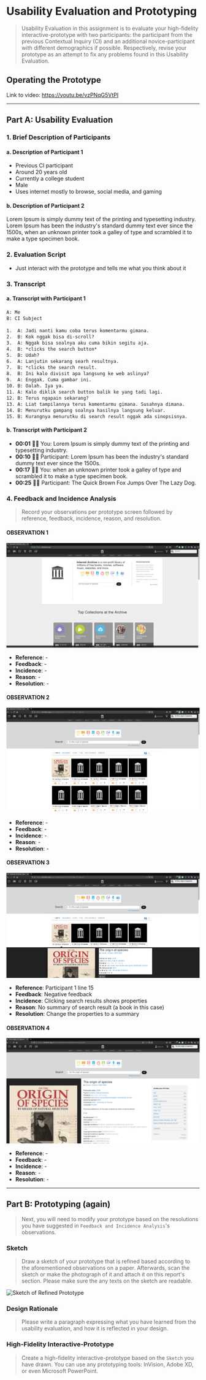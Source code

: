 # Usability Evaluation and Prototyping
> Usability Evaluation in this assignment is to evaluate your high-fidelity interactive-prototype with two participants:
> the participant from the previous Contextual Inquiry (CI) 
> and an additional novice-participant with different demographics if possible.
> Respectively, revise your prototype as an attempt to fix any problems found in this Usability Evaluation.

## Operating the Prototype

Link to video: https://youtu.be/vzPNqG5VtPI

---

## Part A: Usability Evaluation

### 1. Brief Description of Participants

#### a. Description of Participant 1
 - Previous CI participant
 - Around 20 years old
 - Currently a college student
 - Male
 - Uses internet mostly to browse, social media, and gaming

#### b. Description of Participant 2
Lorem Ipsum is simply dummy text of the printing and typesetting industry. Lorem Ipsum has been the industry's standard dummy text ever since the 1500s, when an unknown printer took a galley of type and scrambled it to make a type specimen book.

### 2. Evaluation Script
 - Just interact with the prototype and tells me what you think about it

### 3. Transcript

#### a. Transcript with Participant 1
```
A: Me
B: CI Subject

1.  A: Jadi nanti kamu coba terus komentarmu gimana.
2.  B: Kok nggak bisa di-scroll?
3.  A: Nggak bisa soalnya aku cuma bikin segitu aja.
4.  B: *clicks the search button*
5.  B: Udah?
6.  A: Lanjutin sekarang searh resultnya.
7.  B: *clicks the search result.
8.  B: Ini kalo divisit apa langsung ke web aslinya?
9.  A: Enggak. Cuma gambar ini.
10. B: Oalah. Iya ya.
11. A: Kalo diklik search button balik ke yang tadi lagi.
12. B: Terus ngapain sekarang?
13. A: Liat tampilannya terus komentarmu gimana. Susahnya dimana.
14. B: Menurutku gampang soalnya hasilnya langsung keluar.
15. B: Kurangnya menurutku di search result nggak ada sinopsisnya.
```

#### b. Transcript with Participant 2
 - **00:01** 👨‍🔬 You: Lorem Ipsum is simply dummy text of the printing and typesetting industry.
 - **00:10** 👨‍💻 Participant: Lorem Ipsum has been the industry's standard dummy text ever since the 1500s.
 - **00:17** 👨‍🔬 You: when an unknown printer took a galley of type and scrambled it to make a type specimen book.
 - **00:25** 👨‍💻 Participant: The Quick Brown Fox Jumps Over The Lazy Dog.

### 4. Feedback and Incidence Analysis
> Record your observations per prototype screen followed by reference, feedback, incidence, reason, and resolution.

#### OBSERVATION 1
![Prototype Screen 1](res/screen1.png)

 - **Reference**: -
 - **Feedback**: -
 - **Incidence**: -
 - **Reason**: -
 - **Resolution**: -
 
#### OBSERVATION 2
![Prototype Screen 2](res/screen2.png)

 - **Reference**: -
 - **Feedback**: -
 - **Incidence**: -
 - **Reason**: -
 - **Resolution**: -
 
#### OBSERVATION 3
![Prototype Screen 3](res/screen3.png)

 - **Reference**: Participant 1 line 15  
 - **Feedback**: Negative feedback
 - **Incidence**: Clicking search results shows properties
 - **Reason**: No summary of search result (a book in this case)
 - **Resolution**: Change the properties to a summary
 

#### OBSERVATION 4
![Prototype Screen 4](res/screen4.png)

 - **Reference**: -  
 - **Feedback**: -
 - **Incidence**: -
 - **Reason**: -
 - **Resolution**: -
 
 ---

## Part B: Prototyping (again)
> Next, you will need to modify your prototype 
> based on the resolutions you have suggested in `Feedback and Incidence Analysis`'s observations.

### Sketch
> Draw a sketch of your prototype that is refined based according to the aforementioned observations on a paper.
> Afterwards, scan the sketch or make the photograph of it and attach it on this report's section.
> Please make sure the any texts on the sketch are readable.

![Sketch of Refined Prototype](https://cdn2.hubspot.net/hub/725165/file-3421843765-png/blog-files/uxpin--300x211.png)

### Design Rationale
> Please write a paragraph expressing what you have learned from the usability evaluation, 
> and how it is reflected in your design.

### High-Fidelity Interactive-Prototype
> Create a high-fidelity interactive-prototype based on the `Sketch` you have drawn.
> You can use any prototyping tools: InVision, Adobe XD, or even Microsoft PowerPoint.
